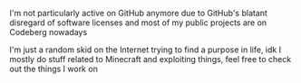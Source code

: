 I'm not particularly active on GitHub anymore due to GitHub's blatant disregard of software licenses and most of my public projects are on Codeberg nowadays

I'm just a random skid on the Internet trying to find a purpose in life, idk
I mostly do stuff related to Minecraft and exploiting things, feel free to check out the things I work on
